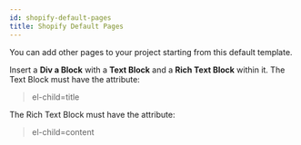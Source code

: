 ```yaml
---
id: shopify-default-pages
title: Shopify Default Pages
---
```


You can add other pages to your project starting from this default template.

Insert a **Div a Block** with a **Text Block** and a **Rich Text Block** within it.
The Text Block must have the attribute:

> el-child=title 

The Rich Text Block must have the attribute:

> el-child=content